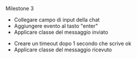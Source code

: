 Milestone 3

<!-- Aggiunta di un messaggio: l’utente scrive un testo nella parte bassa e digitando “enter” il testo viene aggiunto al thread sopra, come messaggio verde -->

- Collegare campo di input della chat
- Aggiungere evento al tasto "enter"
- Applicare classe del messaggio inviato

<!-- Risposta dall’interlocutore: ad ogni inserimento di un messaggio, l’utente riceverà un “ok” come risposta, che apparirà dopo 1 secondo. -->

- Creare un timeout dopo 1 secondo che scrive ok
- Applicare classe del messaggio ricevuto
